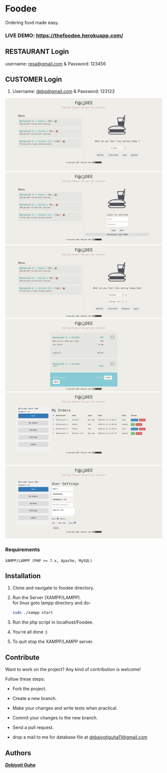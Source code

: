 # Foodee
Ordering food made easy.

### LIVE DEMO: https://thefoodee.herokuapp.com/ 

## RESTAURANT Login
username: resa@gmail.com & Password: 123456

## CUSTOMER Login
1. Username: debg@gmail.com & Password: 123123


<p align="center">
  <img src="https://github.com/debajyotiguha11/Foodee/blob/master/images/screen/1.png" >
  <img src="https://github.com/debajyotiguha11/Foodee/blob/master/images/screen/2.png" >
  <img src="https://github.com/debajyotiguha11/Foodee/blob/master/images/screen/3.png" >
  <img src="https://github.com/debajyotiguha11/Foodee/blob/master/images/screen/4.png" >
  <img src="https://github.com/debajyotiguha11/Foodee/blob/master/images/screen/5.png" >
  <img src="https://github.com/debajyotiguha11/Foodee/blob/master/images/screen/6.png" >

</p>

### Requirements
    XAMPP/LAMPP (PHP >= 7.x, Apache, MySQL)
           
## Installation

1. Clone and navigate to foodee directory.

2. Run the Server (XAMPP/LAMPP).<br>
   for linux goto lampp directory and do-
    ```bash
    sudo ./xampp start
    ```
3. Run the php script in localhost/Foodee.
    
4. You're all done :)

5. To quit stop the XAMPP/LAMPP server.

## Contribute

Want to work on the project? Any kind of contribution is welcome!

Follow these steps:
- Fork the project.
- Create a new branch.
- Make your changes and write tests when practical.
- Commit your changes to the new branch.
- Send a pull request.

- drop a mail to me for database file at debajyotiguha11@gmail.com

## Authors

***[Debjyoti Guha](https://github.com/debajyotiguha11/)***
